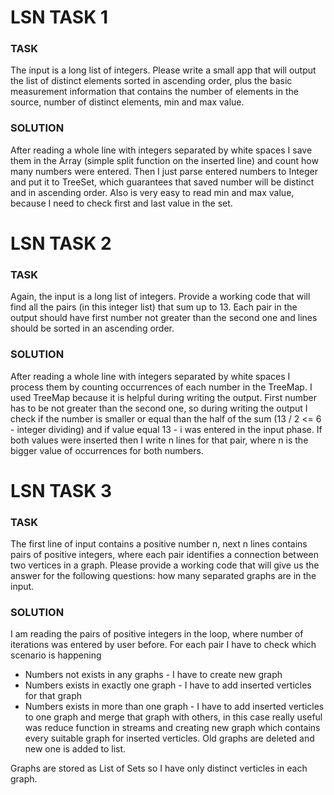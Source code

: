 # LSN TASK 1

### TASK
The input is a long list of integers. Please write a small app that will output the list of distinct elements sorted in ascending order, plus the basic measurement information that contains the number of elements in the source, number of distinct elements, min and max value.

### SOLUTION

After reading a whole line with integers separated by white spaces I save them in the Array (simple split function on the  inserted line) and count how many numbers were entered.
Then I just parse entered numbers to Integer and put it to TreeSet, which guarantees that saved number will be distinct and in ascending order. Also is very easy to read min and max value, because I need to check first and last value in the set.


# LSN TASK 2

### TASK
Again, the input is a long list of integers. Provide a working code that will find all the pairs (in this integer list) that sum up to 13. Each pair in the output should have first number not greater than the second one and lines should be sorted in an ascending order.

### SOLUTION
After reading a whole line with integers separated by white spaces I process them by counting occurrences of each number in the TreeMap. I used TreeMap because it is helpful during writing the output.
First number has to be not greater than the second one, so during writing the output I check if the number is smaller or equal than the half of the sum (13 / 2 <= 6 - integer dividing) and if value equal 13 - i was entered in the input phase. If both values were inserted then I write n lines for that pair, where n is the bigger value of occurrences for both numbers.

# LSN TASK 3

### TASK
The first line of input contains a positive number n, next n lines contains pairs of positive integers, where each pair identifies a connection between two vertices in a graph. Please provide a working code that will give us the answer for the following questions: how many separated graphs are in the input.

### SOLUTION
I am reading the pairs of positive integers in the loop, where number of iterations was entered by user before.
For each pair I have to check which scenario is happening
- Numbers not exists in any graphs - I have to create new graph
- Numbers exists in exactly one graph - I have to add inserted verticles for that graph
- Numbers exists in more than one graph - I have to add inserted verticles to one graph and merge that graph with others, in this case really useful was reduce function in streams and creating new graph which contains every suitable graph for inserted verticles. Old graphs are deleted and new one is added to list.

Graphs are stored as List of Sets so I have only distinct verticles in each graph.